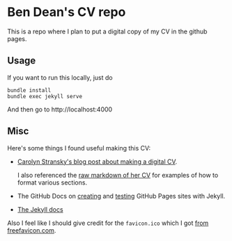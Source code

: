 # Ben Dean's CV repo
This is a repo where I plan to put a digital copy of my CV in the github pages.

## Usage
If you want to run this locally, just do

```shell
bundle install
bundle exec jekyll serve
```

And then go to http://localhost:4000

## Misc
Here's some things I found useful making this CV:

- [Carolyn Stransky's blog post about making a digital CV](https://workwithcarolyn.com/blog/digital-cv-guide).

    I also referenced the [raw markdown of her CV](https://raw.githubusercontent.com/carolstran/cv/main/README.md)
    for examples of how to format various sections.

- The GitHub Docs on [creating](https://docs.github.com/en/pages/setting-up-a-github-pages-site-with-jekyll/creating-a-github-pages-site-with-jekyll)
  and [testing](https://docs.github.com/en/pages/setting-up-a-github-pages-site-with-jekyll/testing-your-github-pages-site-locally-with-jekyll)
  GitHub Pages sites with Jekyll.
- [The Jekyll docs](https://jekyllrb.com/docs/)

Also I feel like I should give credit for the `favicon.ico` which I got [from freefavicon.com](https://freefavicon.com/freefavicons/software/iconinfo/iconconsole-152-22674.html).
